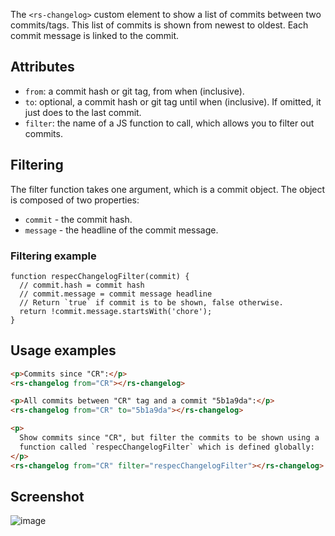 The `<rs-changelog>` custom element to show a list of commits between two commits/tags. This list of commits is shown from newest to oldest. Each commit message is linked to the commit.

## Attributes

 * `from`: a commit hash or git tag, from when (inclusive). 
 * `to`: optional, a commit hash or git tag until when (inclusive). If omitted, it just does to the last commit. 
 * `filter`: the name of a JS function to call, which allows you to filter out commits. 

## Filtering
The filter function takes one argument, which is a commit object. The object is composed of two properties:

 * `commit` - the commit hash. 
 * `message` - the headline of the commit message. 

### Filtering example

```JS
function respecChangelogFilter(commit) {
  // commit.hash = commit hash
  // commit.message = commit message headline
  // Return `true` if commit is to be shown, false otherwise.
  return !commit.message.startsWith('chore');
}
```

## Usage examples

```html
<p>Commits since "CR":</p>
<rs-changelog from="CR"></rs-changelog>

<p>All commits between "CR" tag and a commit "5b1a9da":</p>
<rs-changelog from="CR" to="5b1a9da"></rs-changelog>

<p>
  Show commits since "CR", but filter the commits to be shown using a
  function called `respecChangelogFilter` which is defined globally:
</p>
<rs-changelog from="CR" filter="respecChangelogFilter"></rs-changelog>
```

## Screenshot

![image](https://user-images.githubusercontent.com/8426945/69219953-f4039a00-0b99-11ea-9205-6d005e8b94cc.png)
